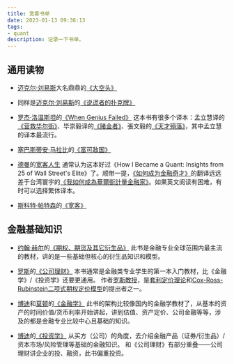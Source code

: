 ```yaml
---
title: 宽客书单
date: 2023-01-13 09:38:13
tags:
- quant
description: 记录一下书单。
---
```

## 通用读物

- [迈克尔·刘易斯](https://book.douban.com/author/122550/)大名鼎鼎的[《大空头》](https://book.douban.com/works/1017120)

- 同样是[迈克尔·刘易斯](https://book.douban.com/author/122550/)的[《说谎者的扑克牌》](https://book.douban.com/works/1016090)

- [罗杰·洛温斯坦](https://book.douban.com/author/4568549/)的[《When Genius Failed》](https://book.douban.com/works/1010671)
这本书有很多个译本：孟立慧译的[《营救华尔街》](https://book.douban.com/subject/1289999/)、毕崇毅译的[《赌金者》](https://book.douban.com/subject/26951812/)、張文毅的[《天才殞落》](https://book.douban.com/subject/6519208/)，其中孟立慧的译本最流行。

- [塞巴斯蒂安·马拉比](https://en.wikipedia.org/wiki/Sebastian_Mallaby)的[《富可敌国》](https://book.douban.com/works/1019265)

- [德曼](https://book.douban.com/author/1042718/)的[宽客人生](https://book.douban.com/works/1007170)
通常认为这本好过《How I Became a Quant: Insights from 25 of Wall Street's Elite》了。顺带一提，[《如何成为金融奇才》]()的翻译远远差于台湾寰宇的[《我如何成為華爾街計量金融家》](https://www.books.com.tw/products/0010416426)。如果英文阅读有困难，有时可以选择繁体译本。

- [斯科特·帕特森](https://book.douban.com/author/508649/)的[《宽客》](https://book.douban.com/works/1023826)

## 金融基础知识

- [约翰·赫尔](https://book.douban.com/author/4505121/)的[《期权、期货及其它衍生品》](https://book.douban.com/works/1024890)
此书是金融专业全球范围内最主流的教材，讲的是一些基础但核心的衍生品知识和模型。

- [罗斯](https://book.douban.com/author/649851/)的[《公司理财》](https://book.douban.com/works/1022991)
本书通常是金融类专业学生的第一本入门教材，比《金融学》/《投资学》还要更通用。
作者[罗斯教授](https://en.wikipedia.org/wiki/Stephen_Ross_(economist))，是[套利定价理论](https://en.wikipedia.org/wiki/Arbitrage_pricing_theory)和[Cox-Ross-Rubinstein二项式期权定价模型](https://en.wikipedia.org/wiki/Binomial_options_pricing_model)的提出者之一。

- [博迪](https://en.wikipedia.org/wiki/Zvi_Bodie)和[莫顿](https://en.wikipedia.org/wiki/Robert_C._Merton)的[《金融学》](https://book.douban.com/works/1023488)
此书的架构比较像国内的金融学教材了，从基本的资产的时间价值/货币利率开始讲起，讲到估值、资产定价、公司金融等等，涉及的都是金融专业比较中心且基础的知识。

- [博迪](https://en.wikipedia.org/wiki/Zvi_Bodie)的[《投资学》](https://book.douban.com/works/1039045)
从买方（公司）的角度，去介绍金融产品（证券/衍生品）/资本市场/风险管理等基础的金融知识。
和《公司理财》有部分重叠——公司理财讲企业的投、融资，此书偏重投资。

